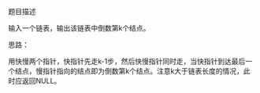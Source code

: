 题目描述

输入一个链表，输出该链表中倒数第k个结点。

思路：

用快慢两个指针，快指针先走k-1步，然后快慢指针同时走，当快指针到达最后一个结点，慢指针指向的结点即为倒数第k个结点。注意k大于链表长度的情况，此时应返回NULL。
